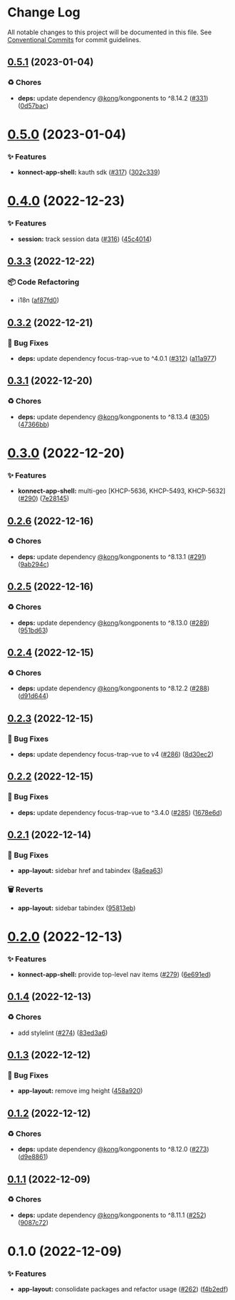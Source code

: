 # Change Log

All notable changes to this project will be documented in this file.
See [Conventional Commits](https://conventionalcommits.org) for commit guidelines.

## [0.5.1](https://github.com/Kong/kong-ui-shared-components/compare/@kong-ui/app-layout@0.5.0...@kong-ui/app-layout@0.5.1) (2023-01-04)


### ♻️ Chores

* **deps:** update dependency [@kong](https://github.com/kong)/kongponents to ^8.14.2 ([#331](https://github.com/Kong/kong-ui-shared-components/issues/331)) ([0d57bac](https://github.com/Kong/kong-ui-shared-components/commit/0d57bac6c0fa3d1fd962bf630db0669851960c1e))





# [0.5.0](https://github.com/Kong/kong-ui-shared-components/compare/@kong-ui/app-layout@0.4.0...@kong-ui/app-layout@0.5.0) (2023-01-04)


### ✨ Features

* **konnect-app-shell:** kauth sdk ([#317](https://github.com/Kong/kong-ui-shared-components/issues/317)) ([302c339](https://github.com/Kong/kong-ui-shared-components/commit/302c33972c67e00605e56c76650726348f357fc4))





# [0.4.0](https://github.com/Kong/kong-ui-shared-components/compare/@kong-ui/app-layout@0.3.3...@kong-ui/app-layout@0.4.0) (2022-12-23)


### ✨ Features

* **session:** track session data ([#316](https://github.com/Kong/kong-ui-shared-components/issues/316)) ([45c4014](https://github.com/Kong/kong-ui-shared-components/commit/45c401441ea542e6ed1a300541376887adc7efc3))





## [0.3.3](https://github.com/Kong/kong-ui-shared-components/compare/@kong-ui/app-layout@0.3.2...@kong-ui/app-layout@0.3.3) (2022-12-22)


### 📦 Code Refactoring

* i18n ([af87fd0](https://github.com/Kong/kong-ui-shared-components/commit/af87fd0d28e938b2ba48796da19f9531e6b3bb1a))





## [0.3.2](https://github.com/Kong/kong-ui-shared-components/compare/@kong-ui/app-layout@0.3.1...@kong-ui/app-layout@0.3.2) (2022-12-21)


### 🐛 Bug Fixes

* **deps:** update dependency focus-trap-vue to ^4.0.1 ([#312](https://github.com/Kong/kong-ui-shared-components/issues/312)) ([a11a977](https://github.com/Kong/kong-ui-shared-components/commit/a11a97741ef09f5c3fa3f40f5f921eaf01987166))





## [0.3.1](https://github.com/Kong/kong-ui-shared-components/compare/@kong-ui/app-layout@0.3.0...@kong-ui/app-layout@0.3.1) (2022-12-20)


### ♻️ Chores

* **deps:** update dependency [@kong](https://github.com/kong)/kongponents to ^8.13.4 ([#305](https://github.com/Kong/kong-ui-shared-components/issues/305)) ([47366bb](https://github.com/Kong/kong-ui-shared-components/commit/47366bbf979bc9a8204be08e2bd9d5d794ec70ce))





# [0.3.0](https://github.com/Kong/kong-ui-shared-components/compare/@kong-ui/app-layout@0.2.6...@kong-ui/app-layout@0.3.0) (2022-12-20)


### ✨ Features

* **konnect-app-shell:** multi-geo [KHCP-5636, KHCP-5493, KHCP-5632] ([#290](https://github.com/Kong/kong-ui-shared-components/issues/290)) ([7e28145](https://github.com/Kong/kong-ui-shared-components/commit/7e2814508a95c872f374d6f70dc3e35bbf533c69))





## [0.2.6](https://github.com/Kong/kong-ui-shared-components/compare/@kong-ui/app-layout@0.2.5...@kong-ui/app-layout@0.2.6) (2022-12-16)


### ♻️ Chores

* **deps:** update dependency [@kong](https://github.com/kong)/kongponents to ^8.13.1 ([#291](https://github.com/Kong/kong-ui-shared-components/issues/291)) ([9ab294c](https://github.com/Kong/kong-ui-shared-components/commit/9ab294c186b59b684738b0c2bd9117d17d15219d))





## [0.2.5](https://github.com/Kong/kong-ui-shared-components/compare/@kong-ui/app-layout@0.2.4...@kong-ui/app-layout@0.2.5) (2022-12-16)


### ♻️ Chores

* **deps:** update dependency [@kong](https://github.com/kong)/kongponents to ^8.13.0 ([#289](https://github.com/Kong/kong-ui-shared-components/issues/289)) ([951bd63](https://github.com/Kong/kong-ui-shared-components/commit/951bd63fc3bf935a2065e0ba151c26e1a4b80ba0))





## [0.2.4](https://github.com/Kong/kong-ui-shared-components/compare/@kong-ui/app-layout@0.2.3...@kong-ui/app-layout@0.2.4) (2022-12-15)


### ♻️ Chores

* **deps:** update dependency [@kong](https://github.com/kong)/kongponents to ^8.12.2 ([#288](https://github.com/Kong/kong-ui-shared-components/issues/288)) ([d91d644](https://github.com/Kong/kong-ui-shared-components/commit/d91d644d845916b5f3095f1d71a215742a085c28))





## [0.2.3](https://github.com/Kong/kong-ui-shared-components/compare/@kong-ui/app-layout@0.2.2...@kong-ui/app-layout@0.2.3) (2022-12-15)


### 🐛 Bug Fixes

* **deps:** update dependency focus-trap-vue to v4 ([#286](https://github.com/Kong/kong-ui-shared-components/issues/286)) ([8d30ec2](https://github.com/Kong/kong-ui-shared-components/commit/8d30ec2dffedb97ca604b3e34f38760f387e9e9d))





## [0.2.2](https://github.com/Kong/kong-ui-shared-components/compare/@kong-ui/app-layout@0.2.1...@kong-ui/app-layout@0.2.2) (2022-12-15)


### 🐛 Bug Fixes

* **deps:** update dependency focus-trap-vue to ^3.4.0 ([#285](https://github.com/Kong/kong-ui-shared-components/issues/285)) ([1678e6d](https://github.com/Kong/kong-ui-shared-components/commit/1678e6d85758c5cbfccf6c5dd7ca8709a22f299a))





## [0.2.1](https://github.com/Kong/kong-ui-shared-components/compare/@kong-ui/app-layout@0.2.0...@kong-ui/app-layout@0.2.1) (2022-12-14)


### 🐛 Bug Fixes

* **app-layout:** sidebar href and tabindex ([8a6ea63](https://github.com/Kong/kong-ui-shared-components/commit/8a6ea63f8dde630c1717bd1e38616a06139927ec))


### 🗑 Reverts

* **app-layout:** sidebar tabindex ([95813eb](https://github.com/Kong/kong-ui-shared-components/commit/95813eb48ec775235dfa121f34f7adff167400b3))





# [0.2.0](https://github.com/Kong/kong-ui-shared-components/compare/@kong-ui/app-layout@0.1.4...@kong-ui/app-layout@0.2.0) (2022-12-13)


### ✨ Features

* **konnect-app-shell:** provide top-level nav items ([#279](https://github.com/Kong/kong-ui-shared-components/issues/279)) ([6e691ed](https://github.com/Kong/kong-ui-shared-components/commit/6e691ed45ac513373523661fb005600c51c62ec9))





## [0.1.4](https://github.com/Kong/kong-ui-shared-components/compare/@kong-ui/app-layout@0.1.3...@kong-ui/app-layout@0.1.4) (2022-12-13)


### ♻️ Chores

* add stylelint ([#274](https://github.com/Kong/kong-ui-shared-components/issues/274)) ([83ed3a6](https://github.com/Kong/kong-ui-shared-components/commit/83ed3a6bedecd0b14f26c9ef219fa56c246e9228))





## [0.1.3](https://github.com/Kong/kong-ui-shared-components/compare/@kong-ui/app-layout@0.1.2...@kong-ui/app-layout@0.1.3) (2022-12-12)


### 🐛 Bug Fixes

* **app-layout:** remove img height ([458a920](https://github.com/Kong/kong-ui-shared-components/commit/458a920226d3394fd618cb4fe59867a4584c23aa))





## [0.1.2](https://github.com/Kong/kong-ui-shared-components/compare/@kong-ui/app-layout@0.1.1...@kong-ui/app-layout@0.1.2) (2022-12-12)


### ♻️ Chores

* **deps:** update dependency [@kong](https://github.com/kong)/kongponents to ^8.12.0 ([#273](https://github.com/Kong/kong-ui-shared-components/issues/273)) ([d9e8861](https://github.com/Kong/kong-ui-shared-components/commit/d9e88618c41b070429958d7f37c1d3eec2df8dc0))





## [0.1.1](https://github.com/Kong/kong-ui-shared-components/compare/@kong-ui/app-layout@0.1.0...@kong-ui/app-layout@0.1.1) (2022-12-09)


### ♻️ Chores

* **deps:** update dependency [@kong](https://github.com/kong)/kongponents to ^8.11.1 ([#252](https://github.com/Kong/kong-ui-shared-components/issues/252)) ([9087c72](https://github.com/Kong/kong-ui-shared-components/commit/9087c72f12301d585e80f0aad7918931225f1ab5))





# 0.1.0 (2022-12-09)


### ✨ Features

* **app-layout:** consolidate packages and refactor usage ([#262](https://github.com/Kong/kong-ui-shared-components/issues/262)) ([f4b2edf](https://github.com/Kong/kong-ui-shared-components/commit/f4b2edf120b26479b297440e562081b5bb554213))
